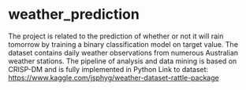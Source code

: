 # weather_prediction
The project is related to the prediction of whether or not it will rain tomorrow by training a binary classification model on target value.
The dataset contains daily weather observations from numerous Australian weather stations.
The pipeline of analysis and data mining is based on CRISP-DM and is fully implemented in Python
Link to dataset: https://www.kaggle.com/jsphyg/weather-dataset-rattle-package
